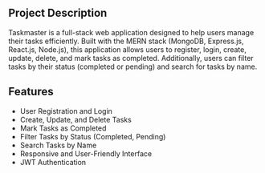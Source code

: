 ## Project Description

Taskmaster is a full-stack web application designed to help users manage their tasks efficiently. Built with the MERN stack (MongoDB, Express.js, React.js, Node.js), this application allows users to register, login, create, update, delete, and mark tasks as completed. Additionally, users can filter tasks by their status (completed or pending) and search for tasks by name.

## Features

- User Registration and Login
- Create, Update, and Delete Tasks
- Mark Tasks as Completed
- Filter Tasks by Status (Completed, Pending)
- Search Tasks by Name
- Responsive and User-Friendly Interface
- JWT Authentication